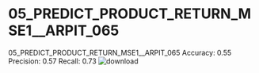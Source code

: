 # 05_PREDICT_PRODUCT_RETURN_MSE1__ARPIT_065
05_PREDICT_PRODUCT_RETURN_MSE1__ARPIT_065
Accuracy: 0.55
Precision: 0.57
Recall: 0.73
![download](https://github.com/user-attachments/assets/bef586c9-aee2-4358-ba02-d94bdec39ca9)
